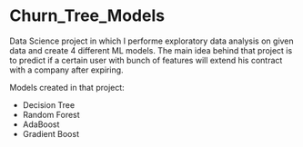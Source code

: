 # Churn_Tree_Models
Data Science project in which I performe exploratory data analysis on given data and create 4 different ML models. The main idea behind that project is to predict if a certain user with bunch of features will extend his contract with a company after expiring.

Models created in that project:
- Decision Tree
- Random Forest
- AdaBoost
- Gradient Boost
